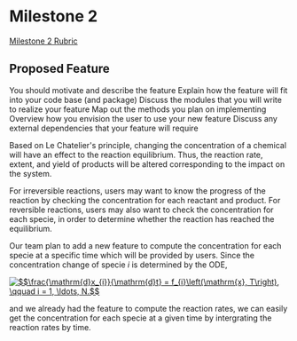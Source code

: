 # Milestone 2

[Milestone 2 Rubric](https://github.com/IACS-CS-207/cs207-F17/blob/master/project/milestone2/milestone2_rubric.md)


## Proposed Feature
You should motivate and describe the feature
Explain how the feature will fit into your code base (and package)
Discuss the modules that you will write to realize your feature
Map out the methods you plan on implementing
Overview how you envision the user to use your new feature
Discuss any external dependencies that your feature will require


Based on Le Chatelier's principle, changing the concentration of a chemical will have an effect to the reaction equilibrium. Thus, the reaction rate, extent, and yield of products will be altered corresponding to the impact on the system. 

For irreversible reactions, users may want to know the progress of the reaction by checking the concentration for each reactant and product. For reversible reactions, users may also want to check the concentration for each specie, in order to determine whether the reaction has reached the equilibrium. 

Our team plan to add a new feature to compute the concentration for each specie at a specific time which will be provided by users. Since the concentration change of specie $i$ is determined by the ODE, 

<a href="http://www.codecogs.com/eqnedit.php?latex=$$\frac{\mathrm{d}x_{i}}{\mathrm{d}t}&space;=&space;f_{i}\left(\mathrm{x},&space;T\right),&space;\qquad&space;i&space;=&space;1,&space;\ldots,&space;N.$$" target="_blank"><img src="http://latex.codecogs.com/gif.latex?$$\frac{\mathrm{d}x_{i}}{\mathrm{d}t}&space;=&space;f_{i}\left(\mathrm{x},&space;T\right),&space;\qquad&space;i&space;=&space;1,&space;\ldots,&space;N.$$" title="$$\frac{\mathrm{d}x_{i}}{\mathrm{d}t} = f_{i}\left(\mathrm{x}, T\right), \qquad i = 1, \ldots, N.$$" /></a>

and we already had the feature to compute the reaction rates, we can easily get the concentration for each specie at a given time by intergrating the reaction rates by time.
